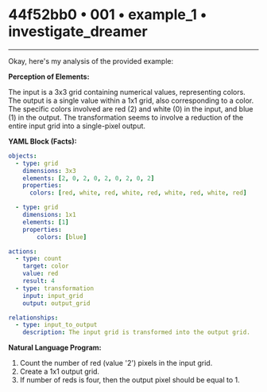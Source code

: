 # 44f52bb0 • 001 • example_1 • investigate_dreamer

---
Okay, here's my analysis of the provided example:

**Perception of Elements:**

The input is a 3x3 grid containing numerical values, representing colors. The output is a single value within a 1x1 grid, also corresponding to a color. The specific colors involved are red (2) and white (0) in the input, and blue (1) in the output. The transformation seems to involve a reduction of the entire input grid into a single-pixel output.

**YAML Block (Facts):**



```yaml
objects:
  - type: grid
    dimensions: 3x3
    elements: [2, 0, 2, 0, 2, 0, 2, 0, 2]
    properties:
      colors: [red, white, red, white, red, white, red, white, red]

  - type: grid
    dimensions: 1x1
    elements: [1]
    properties:
        colors: [blue]

actions:
  - type: count
    target: color
    value: red
    result: 4
  - type: transformation
    input: input_grid
    output: output_grid

relationships:
  - type: input_to_output
    description: The input grid is transformed into the output grid.
```



**Natural Language Program:**

1.  Count the number of red (value '2') pixels in the input grid.
2.  Create a 1x1 output grid.
3.  If number of reds is four, then the output pixel should be equal to 1.

